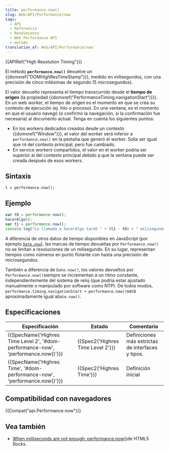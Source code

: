 ```yaml
---
title: performance.now()
slug: Web/API/Performance/now
tags:
  - API
  - Referencia
  - Rendimiento
  - Web Performance API
  - metodo
translation_of: Web/API/Performance/now
---
```

{{APIRef("High Resolution Timing")}}

El método **`performance.now()`** devuelve un {{domxref("DOMHighResTimeStamp")}}, medido en milisegundos, con una precisión de cinco milésimas de segundo (5 microsegundos).

El valor devuelto representa el tiempo transcurrido desde el **tiempo de origen** (la propiedad {{domxref("PerformanceTiming.navigationStart")}}). En un web worker, el tiempo de origen es el momento en que se crea su contexto de ejecución (ej. hilo o proceso). En una ventana, es el momento en que el usuario navegó (o confirmó la navegación, si la confirmación fue necesaria) al documento actual. Tenga en cuenta los siguientes puntos:

- En los workers dedicados creados desde un contexto {{domxref("Window")}}, el valor del worker será inferior a `performance.now()` en la pestaña que generó el worker. Solía ser igual que `t0` del contexto principal, pero fue cambiado.
- En service workers compartidos, el valor en el worker podría ser superior al del contexto principal debido a que la ventana puede ser creada después de esos workers.

## Sintaxis

```
t = performance.now();
```

## Ejemplo

```js
var t0 = performance.now();
hacerAlgo();
var t1 = performance.now();
console.log("La llamada a hacerAlgo tardó " + (t1 - t0) + " milisegundos.");
```

A diferencia de otros datos de tiempo disponibles en JavaScript (por ejemplo [`Date.now`](/es/docs/JavaScript/Reference/Global_Objects/Date/now)), las marcas de tiempo devueltas por `Performance.now()` no se limitan a resoluciones de un milisegundo. En su lugar, representan tiempos como números en punto flotante con hasta una precisión de microsegundos.

También a diferencia de `Date.now()`, los valores devueltos por `Performance.now()`siempre se incrementan a un ritmo constante, independientemente del sistema de reloj (que podría estar ajustado manualmente o manipulado por software como NTP). De todos modos, `performance.timing.navigationStart + performance.now()`será aproximadamente igual a`Date.now()`.

## Especificaciones

| Especificación                                                                                               | Estado                                       | Comentario                                        |
| ------------------------------------------------------------------------------------------------------------ | -------------------------------------------- | ------------------------------------------------- |
| {{SpecName('Highres Time Level 2', '#dom-performance-now', 'performance.now()')}} | {{Spec2('Highres Time Level 2')}} | Definiciones más estrictas de interfaces y tipos. |
| {{SpecName('Highres Time', '#dom-performance-now', 'performance.now()')}}             | {{Spec2('Highres Time')}}             | Definición inicial                                |

## Compatibilidad con navegadores

{{Compat("api.Performance.now")}}

## Vea también

- [When milliseconds are not enough: performance.now()](http://updates.html5rocks.com/2012/08/When-milliseconds-are-not-enough-performance-now)de HTML5 Rocks.
